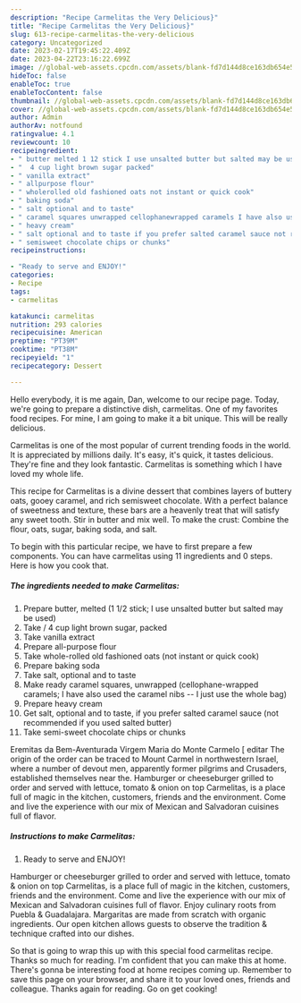 ```yaml
---
description: "Recipe Carmelitas the Very Delicious}"
title: "Recipe Carmelitas the Very Delicious}"
slug: 613-recipe-carmelitas-the-very-delicious
category: Uncategorized
date: 2023-02-17T19:45:22.409Z
date: 2023-04-22T23:16:22.699Z
image: //global-web-assets.cpcdn.com/assets/blank-fd7d144d8ce163db654e5a02c40b08a2775adb7897d16e4062681dc7e1b2800f.png
hideToc: false
enableToc: true
enableTocContent: false
thumbnail: //global-web-assets.cpcdn.com/assets/blank-fd7d144d8ce163db654e5a02c40b08a2775adb7897d16e4062681dc7e1b2800f.png
cover: //global-web-assets.cpcdn.com/assets/blank-fd7d144d8ce163db654e5a02c40b08a2775adb7897d16e4062681dc7e1b2800f.png
author: Admin
authorAv: notfound
ratingvalue: 4.1
reviewcount: 10
recipeingredient:
- " butter melted 1 12 stick I use unsalted butter but salted may be used"
- "  4 cup light brown sugar packed"
- " vanilla extract"
- " allpurpose flour"
- " wholerolled old fashioned oats not instant or quick cook"
- " baking soda"
- " salt optional and to taste"
- " caramel squares unwrapped cellophanewrapped caramels I have also used the caramel nibs  I just use the whole bag"
- " heavy cream"
- " salt optional and to taste if you prefer salted caramel sauce not recommended if you used salted butter"
- " semisweet chocolate chips or chunks"
recipeinstructions:

- "Ready to serve and ENJOY!"
categories:
- Recipe
tags:
- carmelitas

katakunci: carmelitas 
nutrition: 293 calories
recipecuisine: American
preptime: "PT39M"
cooktime: "PT38M"
recipeyield: "1"
recipecategory: Dessert

---
```



Hello everybody, it is me again, Dan, welcome to our recipe page. Today, we're going to prepare a distinctive dish, carmelitas. One of my favorites food recipes. For mine, I am going to make it a bit unique. This will be really delicious.

Carmelitas is one of the most popular of current trending foods in the world. It is appreciated by millions daily. It's easy, it's quick, it tastes delicious. They're fine and they look fantastic. Carmelitas is something which I have loved my whole life.

This recipe for Carmelitas is a divine dessert that combines layers of buttery oats, gooey caramel, and rich semisweet chocolate. With a perfect balance of sweetness and texture, these bars are a heavenly treat that will satisfy any sweet tooth. Stir in butter and mix well. To make the crust: Combine the flour, oats, sugar, baking soda, and salt.


To begin with this particular recipe, we have to first prepare a few components. You can have carmelitas using 11 ingredients and 0 steps. Here is how you cook that.

<!--inarticleads1-->

##### The ingredients needed to make Carmelitas:

1. Prepare  butter, melted (1 1/2 stick; I use unsalted butter but salted may be used)
1. Take  / 4 cup light brown sugar, packed
1. Take  vanilla extract
1. Prepare  all-purpose flour
1. Take  whole-rolled old fashioned oats (not instant or quick cook)
1. Prepare  baking soda
1. Take  salt, optional and to taste
1. Make ready  caramel squares, unwrapped (cellophane-wrapped caramels; I have also used the caramel nibs -- I just use the whole bag)
1. Prepare  heavy cream
1. Get  salt, optional and to taste, if you prefer salted caramel sauce (not recommended if you used salted butter)
1. Take  semi-sweet chocolate chips or chunks


Eremitas da Bem-Aventurada Virgem Maria do Monte Carmelo [ editar The origin of the order can be traced to Mount Carmel in northwestern Israel, where a number of devout men, apparently former pilgrims and Crusaders, established themselves near the. Hamburger or cheeseburger grilled to order and served with lettuce, tomato &amp; onion on top Carmelitas, is a place full of magic in the kitchen, customers, friends and the environment. Come and live the experience with our mix of Mexican and Salvadoran cuisines full of flavor. 

<!--inarticleads2-->

##### Instructions to make Carmelitas:


1. Ready to serve and ENJOY!

Hamburger or cheeseburger grilled to order and served with lettuce, tomato &amp; onion on top Carmelitas, is a place full of magic in the kitchen, customers, friends and the environment. Come and live the experience with our mix of Mexican and Salvadoran cuisines full of flavor. Enjoy culinary roots from Puebla &amp; Guadalajara. Margaritas are made from scratch with organic ingredients. Our open kitchen allows guests to observe the tradition &amp; technique crafted into our dishes. 

So that is going to wrap this up with this special food carmelitas recipe. Thanks so much for reading. I'm confident that you can make this at home. There's gonna be interesting food at home recipes coming up. Remember to save this page on your browser, and share it to your loved ones, friends and colleague. Thanks again for reading. Go on get cooking!
